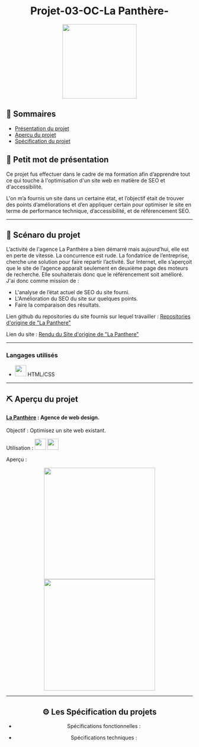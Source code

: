 <h1 align="center">Projet-03-OC-La Panthère-</h1>

<div align="center"><img height="200" src="https://i.servimg.com/u/f31/13/52/99/79/sans_t12.png"></div>

## 📝 Sommaires

- [Présentation du projet](#présentation)
- [Aperçu du projet](#projet)
- [Spécification du projet](#specification)

## 💭 Petit mot de présentation <a name = "présentation"></a>

Ce projet fus effectuer dans le cadre de ma formation afin d’apprendre tout ce qui touche à l'optimisation d'un site web en matière de SEO et d'accessibilité.

L'on m’a fournis un site dans un certaine état, et l’objectif était de trouver des points d’améliorations et d’en appliquer certain pour optimiser le site en terme de performance technique, d’accessibilité, et de référencement SEO.

---

## :movie_camera: Scénaro du projet

L’activité de l'agence La Panthère a bien démarré mais aujourd’hui, elle est en perte de vitesse. La concurrence est rude. La fondatrice de l’entreprise, cherche une solution pour faire repartir l’activité. Sur Internet, elle s’aperçoit que le site de l’agence apparaît seulement en deuxième page des moteurs de recherche. Elle souhaiterais donc que le référencement soit amélioré.
J'ai donc comme mission de :

- L'analyse de l’état actuel de SEO du site fourni.
- L'Amélioration du SEO du site sur quelques points.
- Faire la comparaison des résultats.

Lien github du repositories du site fournis sur lequel travailler : [Repositories d'origine de "La Panthere"](https://github.com/SheppardShepp/Projet-03-OC-website-original)

Lien du site : [Rendu du Site d'origine de "La Panthere"](https://sheppardshepp.github.io/Projet-03-OC-website-original/)

---

### Langages utilisés

- <img height="30" src="https://i31.servimg.com/u/f31/13/52/99/79/logo_h11.png"> HTML/CSS

---

## ⛏️ Aperçu du projet <a name = "projet"></a>

#### [La Panthère](https://sheppardshepp.github.io/Projet-03-OC-website-modifier/) <a name = "lapanthere"></a> : Agence de web design.

Objectif : Optimisez un site web existant.

Utilisation : <img height="30" src="https://i31.servimg.com/u/f31/13/52/99/79/logo_h11.png"> <img height="30" src="https://upload.wikimedia.org/wikipedia/commons/thumb/9/96/Sass_Logo_Color.svg/2560px-Sass_Logo_Color.svg.png">

Aperçu :

<div align="center"><img height="300" src="https://i31.servimg.com/u/f31/13/52/99/79/lapant10.png"> <img height="300" src="https://i31.servimg.com/u/f31/13/52/99/79/lapant10.png">

---

## :gear: Les Spécification du projets <a name = "specification"></a>

- Spécifications fonctionnelles :

- Spécifications techniques :
